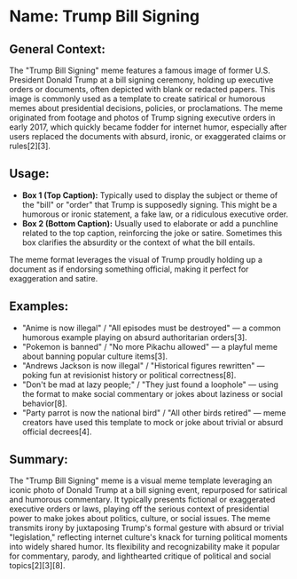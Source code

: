 # Name: Trump Bill Signing

## General Context:
The "Trump Bill Signing" meme features a famous image of former U.S. President Donald Trump at a bill signing ceremony, holding up executive orders or documents, often depicted with blank or redacted papers. This image is commonly used as a template to create satirical or humorous memes about presidential decisions, policies, or proclamations. The meme originated from footage and photos of Trump signing executive orders in early 2017, which quickly became fodder for internet humor, especially after users replaced the documents with absurd, ironic, or exaggerated claims or rules[2][3].

## Usage:
* **Box 1 (Top Caption):** Typically used to display the subject or theme of the "bill" or "order" that Trump is supposedly signing. This might be a humorous or ironic statement, a fake law, or a ridiculous executive order.
* **Box 2 (Bottom Caption):** Usually used to elaborate or add a punchline related to the top caption, reinforcing the joke or satire. Sometimes this box clarifies the absurdity or the context of what the bill entails.

The meme format leverages the visual of Trump proudly holding up a document as if endorsing something official, making it perfect for exaggeration and satire.

## Examples:
* "Anime is now illegal" / "All episodes must be destroyed" — a common humorous example playing on absurd authoritarian orders[3].
* "Pokemon is banned" / "No more Pikachu allowed" — a playful meme about banning popular culture items[3].
* "Andrews Jackson is now illegal" / "Historical figures rewritten" — poking fun at revisionist history or political correctness[8].
* "Don't be mad at lazy people;" / "They just found a loophole" — using the format to make social commentary or jokes about laziness or social behavior[8].
* "Party parrot is now the national bird" / "All other birds retired" — meme creators have used this template to mock or joke about trivial or absurd official decrees[4].

## Summary:
The "Trump Bill Signing" meme is a visual meme template leveraging an iconic photo of Donald Trump at a bill signing event, repurposed for satirical and humorous commentary. It typically presents fictional or exaggerated executive orders or laws, playing off the serious context of presidential power to make jokes about politics, culture, or social issues. The meme transmits irony by juxtaposing Trump's formal gesture with absurd or trivial "legislation," reflecting internet culture's knack for turning political moments into widely shared humor. Its flexibility and recognizability make it popular for commentary, parody, and lighthearted critique of political and social topics[2][3][8].